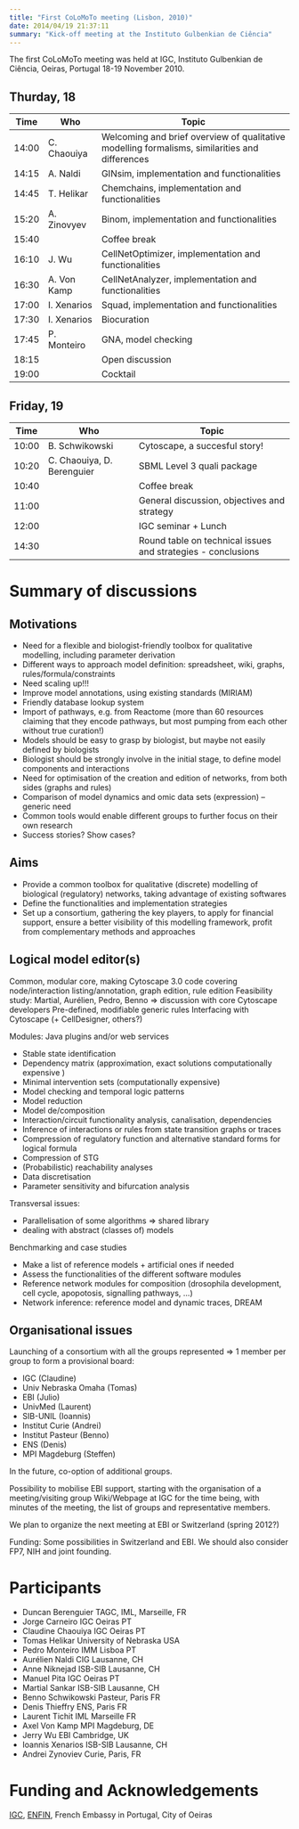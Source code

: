 ```yaml
---
title: "First CoLoMoTo meeting (Lisbon, 2010)"
date: 2014/04/19 21:37:11
summary: "Kick-off meeting at the Instituto Gulbenkian de Ciência"
---
```


The first CoLoMoTo meeting was held at IGC, Instituto Gulbenkian de Ciência, Oeiras, Portugal 18-19 November 2010.


## Thurday, 18

Time    | Who               |  Topic
------- | ----------------- | --------------------------------------------------------
14:00   | C. Chaouiya       | Welcoming and brief overview of qualitative modelling formalisms, similarities and differences
14:15   | A. Naldi          | GINsim, implementation and functionalities
14:45   | T. Helikar        | Chemchains, implementation and functionalities
15:20   | A. Zinovyev       | Binom, implementation and functionalities
15:40   |                   | Coffee break
16:10   | J. Wu             | CellNetOptimizer, implementation and functionalities
16:30   | A. Von Kamp       | CellNetAnalyzer, implementation and functionalities
17:00   | I. Xenarios       | Squad, implementation and functionalities
17:30   | I. Xenarios       | Biocuration
17:45   | P. Monteiro       | GNA, model checking
18:15   |                   | Open discussion
19:00   |                   | Cocktail


## Friday, 19

Time   | Who                         |  Topic
------ | --------------------------- | --------------------------------------------------------
10:00  |  B. Schwikowski             | Cytoscape, a succesful story!
10:20  |  C. Chaouiya, D. Berenguier | SBML Level 3 quali package
10:40  |                             | Coffee break
11:00  |                             | General discussion, objectives and strategy
12:00  |                             | IGC seminar + Lunch
14:30  |                             | Round table on technical issues and strategies - conclusions 



# Summary of discussions


## Motivations


* Need for a flexible and biologist-friendly toolbox for qualitative modelling, including parameter derivation
* Different ways to approach model definition: spreadsheet, wiki, graphs, rules/formula/constraints
* Need scaling up!!!
* Improve model annotations, using existing standards (MIRIAM)
* Friendly database lookup system
* Import of pathways, e.g. from Reactome (more than 60 resources claiming that they encode pathways, but most pumping from each other without true curation!)
* Models should be easy to grasp by biologist, but maybe not easily defined by biologists
* Biologist should be strongly involve in the initial stage, to define model components and interactions
* Need for optimisation of the creation and edition of networks, from both sides (graphs and rules)
* Comparison of model dynamics and omic data sets (expression) – generic need
* Common tools would enable different groups to further focus on their own research
* Success stories? Show cases?


## Aims


* Provide a common toolbox for qualitative (discrete) modelling of biological (regulatory)
  networks, taking advantage of existing softwares
* Define the functionalities and implementation strategies
* Set up a consortium, gathering the key players, to apply for financial support, ensure a better
  visibility of this modelling framework, profit from complementary methods and approaches


## Logical model editor(s)


Common, modular core, making Cytoscape 3.0 code covering node/interaction listing/annotation,
graph edition, rule edition
Feasibility study: Martial, Aurélien, Pedro, Benno => discussion with core Cytoscape developers
Pre-defined, modifiable generic rules
Interfacing with Cytoscape (+ CellDesigner, others?)

Modules: Java plugins and/or web services

* Stable state identification
* Dependency matrix (approximation, exact solutions computationally expensive )
* Minimal intervention sets (computationally expensive)
* Model checking and temporal logic patterns
* Model reduction
* Model de/composition
* Interaction/circuit functionality analysis, canalisation, dependencies
* Inference of interactions or rules from state transition graphs or traces
* Compression of regulatory function and alternative standard forms for logical formula
* Compression of STG
* (Probabilistic) reachability analyses
* Data discretisation
* Parameter sensitivity and bifurcation analysis


Transversal issues:

* Parallelisation of some algorithms => shared library
* dealing with abstract (classes of) models


Benchmarking and case studies

* Make a list of reference models + artificial ones if needed
* Assess the functionalities of the different software modules
* Reference network modules for composition (drosophila development, cell cycle, apopotosis, signalling pathways, ...)
* Network inference: reference model and dynamic traces, DREAM


## Organisational issues

Launching of a consortium with all the groups represented => 1 member per group to form a provisional board:

* IGC (Claudine)
* Univ Nebraska Omaha (Tomas)
* EBI (Julio)
* UnivMed (Laurent)
* SIB-UNIL (Ioannis)
* Institut Curie (Andrei)
* Institut Pasteur (Benno)
* ENS (Denis)
* MPI Magdeburg (Steffen)


In the future, co-option of additional groups.

Possibility to mobilise EBI support, starting with the organisation of a meeting/visiting group
Wiki/Webpage at IGC for the time being, with minutes of the meeting, the list of groups and
representative members.

We plan to organize the next meeting at EBI or Switzerland (spring 2012?)

Funding: Some possibilities in Switzerland and EBI. We should also consider FP7, NIH and joint founding.



# Participants


* Duncan Berenguier TAGC, IML, Marseille, FR
* Jorge Carneiro IGC Oeiras PT
* Claudine Chaouiya IGC Oeiras PT
* Tomas Helikar University of Nebraska USA
* Pedro Monteiro IMM Lisboa PT
* Aurélien Naldi CIG Lausanne, CH
* Anne Niknejad ISB-SIB Lausanne, CH
* Manuel Pita IGC Oeiras PT
* Martial Sankar ISB-SIB Lausanne, CH
* Benno Schwikowski Pasteur, Paris FR
* Denis Thieffry ENS, Paris FR
* Laurent Tichit IML Marseille FR
* Axel Von Kamp MPI Magdeburg, DE
* Jerry Wu EBI Cambridge, UK
* Ioannis Xenarios ISB-SIB Lausanne, CH
* Andrei Zynoviev Curie, Paris, FR 

# Funding and Acknowledgements


[IGC](http://www.igc.gulbenkian.pt), [ENFIN](http://www.enfin.org), French Embassy in Portugal, City of Oeiras

